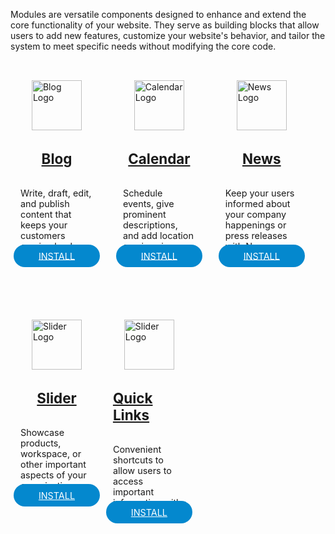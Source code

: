 Modules are versatile components designed to enhance and extend the core functionality of your website. They serve as building blocks that allow users to add new features, customize your website's behavior, and tailor the system to meet specific needs without modifying the core code.

<div style="width: 23%; margin: 1rem 1rem 2rem 0; display: flex; align-items: center; justify-content: center; flex-direction: column; float: left; padding: 1rem;" class="text-center border">
  <img src="/static/images/logos/blog-module-icon.jpg" alt="Blog Logo" style="width: 80px;">
  <h2 style="margin-top: 2rem; font-size: 1.4rem;"><a href="/modules/blog">Blog</a></h2>
  <p style="font-size: .9rem; height: 70px;">Write, draft, edit, and publish content that keeps your customers coming back.</p>
  <p style="margin-top: 1rem;"><a href="/modules/blog" style="background-color: #0488ce; color: #fff; padding: .6rem 2.5rem; font-size: .9rem; border-radius: 20px;">INSTALL</a></p>
</div>

<div style="width: 23%; margin: 1rem 1rem 2rem 0; display: flex; align-items: center; justify-content: center; flex-direction: column; float: left; padding: 1rem;" class="text-center border">
  <img src="/static/images/logos/calendar-module-icon.jpg" alt="Calendar Logo" style="width: 80px;">
  <h2 style="margin-top: 2rem; font-size: 1.4rem;"><a href="/modules/calendar">Calendar</a></h2>
  <p style="font-size: .9rem; height: 70px;">Schedule events, give prominent descriptions, and add location services in one place.</p>
  <p style="margin-top: 1rem;"><a href="/modules/calendar" style="background-color: #0488ce; color: #fff; padding: .6rem 2.5rem; font-size: .9rem; border-radius: 20px;">INSTALL</a></p>
</div>

<div style="width: 23%; margin: 1rem 1rem 2rem 0; display: flex; align-items: center; justify-content: center; flex-direction: column; float: left; padding: 1rem;" class="text-center border">
  <img src="/static/images/logos/news-module-icon.jpg" alt="News Logo" style="width: 80px;">
  <h2 style="margin-top: 2rem; font-size: 1.4rem;"><a href="/modules/news">News</a></h2>
  <p style="font-size: .9rem; height: 70px;">Keep your users informed about your company happenings or press releases with News.</p>
  <p style="margin-top: 1rem;"><a href="/modules/news" style="background-color: #0488ce; color: #fff; padding: .6rem 2.5rem; font-size: .9rem; border-radius: 20px;">INSTALL</a></p>
</div>

<div style="width: 23%; margin: 1rem 0 2rem; margin-top: 1rem; display: flex; align-items: center; justify-content: center; flex-direction: column; float: left; padding: 1rem;" class="text-center border">
  <img src="/static/images/logos/slider-module-icon.jpg" alt="Slider Logo" style="width: 80px;">
  <h2 style="margin-top: 2rem; font-size: 1.4rem;"><a href="/modules/slider">Slider</a></h2>
  <p style="font-size: .9rem; height: 70px;">Showcase products, workspace, or other important aspects of your organization.</p>
  <p style="margin-top: 1rem;"><a href="/modules/slider" style="background-color: #0488ce; color: #fff; padding: .6rem 2.5rem; font-size: .9rem; border-radius: 20px;">INSTALL</a></p>
</div>

<div style="width: 23%; margin: 1rem 0 2rem; margin-top: 1rem; display: flex; align-items: center; justify-content: center; flex-direction: column; float: left; padding: 1rem;" class="text-center border">
  <img src="/static/images/logos/quick-links-icon.jpg" alt="Slider Logo" style="width: 80px;">
  <h2 style="margin-top: 2rem; font-size: 1.4rem;"><a href="/modules/slider">Quick Links</a></h2>
  <p style="font-size: .9rem; height: 70px;">Convenient shortcuts to allow users to access important information with just one click.</p>
  <p style="margin-top: 1rem;"><a href="/modules/slider" style="background-color: #0488ce; color: #fff; padding: .6rem 2.5rem; font-size: .9rem; border-radius: 20px;">INSTALL</a></p>
</div>